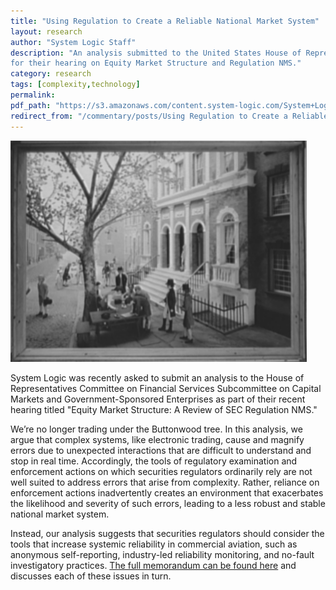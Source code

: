 ```yaml
---
title: "Using Regulation to Create a Reliable National Market System"
layout: research
author: "System Logic Staff" 
description: "An analysis submitted to the United States House of Representatives Financial Services Subcommittee on Capital Markets 
for their hearing on Equity Market Structure and Regulation NMS."
category: research
tags: [complexity,technology] 
permalink: 
pdf_path: "https://s3.amazonaws.com/content.system-logic.com/System+Logic+Memo+to+House+Financial+Services+Subcommittee+on+Capital+Markets.pdf"
redirect_from: "/commentary/posts/Using Regulation to Create a Reliable National Market System1mFi/"
---
```


<img class="research-header" src="/assets/images/Using Regulation to Create a Reliable National Market System_images/image_0.png"/>

System Logic was recently asked to submit an analysis to the House of Representatives Committee on Financial Services Subcommittee on Capital Markets and Government-Sponsored Enterprises as part of their recent hearing titled "Equity Market Structure: A Review of SEC Regulation NMS."

We’re no longer trading under the Buttonwood tree. In this analysis, we argue that complex systems, like electronic trading, cause and magnify errors due to unexpected interactions that are difficult to understand and stop in real time. Accordingly, the tools of regulatory examination and enforcement actions on which securities regulators ordinarily rely are not well suited to address errors that arise from complexity. Rather, reliance on enforcement actions inadvertently creates an environment that exacerbates the likelihood and severity of such errors, leading to a less robust and stable national market system. 

Instead, our analysis suggests that securities regulators should consider the tools that increase systemic reliability in commercial aviation, such as anonymous self-reporting, industry-led reliability monitoring, and no-fault investigatory practices. [The full memorandum can be found here](https://s3.amazonaws.com/content.system-logic.com/System+Logic+Memo+to+House+Financial+Services+Subcommittee+on+Capital+Markets.pdf) and discusses each of these issues in turn.

